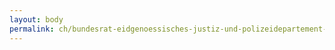 ```yaml
---
layout: body
permalink: ch/bundesrat-eidgenoessisches-justiz-und-polizeidepartement-bundesamt-fuer-migration-direktion-asyl-evz-dublin-office-2/
---
```


